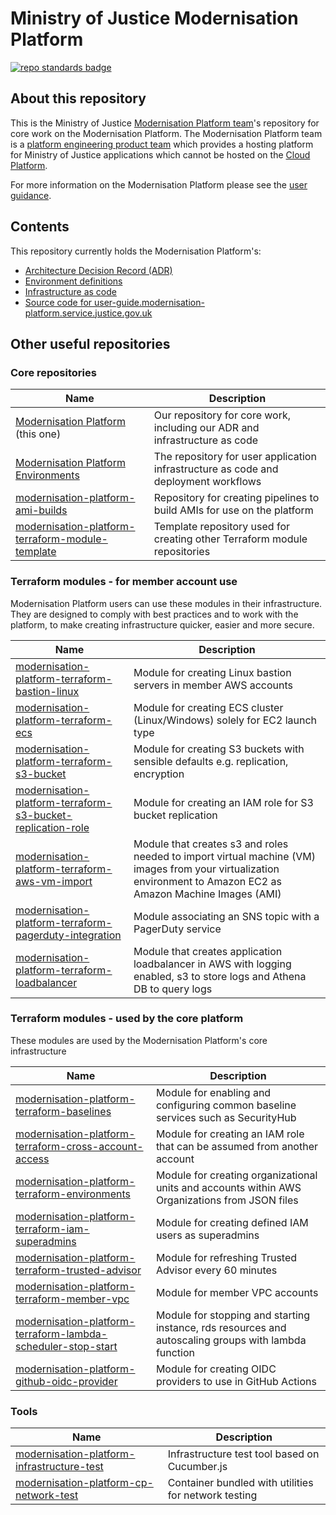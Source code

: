 # Ministry of Justice Modernisation Platform

[![repo standards badge](https://img.shields.io/badge/dynamic/json?color=blue&style=for-the-badge&logo=github&label=MoJ%20Compliant&query=%24.data%5B%3F%28%40.name%20%3D%3D%20%22modernisation-platform%22%29%5D.status&url=https%3A%2F%2Foperations-engineering-reports.cloud-platform.service.justice.gov.uk%2Fgithub_repositories)](https://operations-engineering-reports.cloud-platform.service.justice.gov.uk/github_repositories#modernisation-platform "Link to report")

## About this repository

This is the Ministry of Justice [Modernisation Platform team](https://github.com/orgs/ministryofjustice/teams/modernisation-platform)'s repository for core work on the Modernisation Platform. The Modernisation Platform team is a [platform engineering product team](https://www.thoughtworks.com/radar/techniques/platform-engineering-product-teams) which provides a hosting platform for Ministry of Justice applications which cannot be hosted on the [Cloud Platform](https://user-guide.cloud-platform.service.justice.gov.uk/#cloud-platform-user-guide).

For more information on the Modernisation Platform please see the [user guidance](https://user-guide.modernisation-platform.service.justice.gov.uk).

## Contents

This repository currently holds the Modernisation Platform's:

- [Architecture Decision Record (ADR)](architecture-decision-record)
- [Environment definitions](environments)
- [Infrastructure as code](terraform)
- [Source code for user-guide.modernisation-platform.service.justice.gov.uk](source)

## Other useful repositories

### Core repositories

| Name                                                                                                                                      | Description                                                                         |
| ----------------------------------------------------------------------------------------------------------------------------------------- | ----------------------------------------------------------------------------------- |
| [Modernisation Platform](https://github.com/ministryofjustice/modernisation-platform) (this one)                                          | Our repository for core work, including our ADR and infrastructure as code          |
| [Modernisation Platform Environments](https://github.com/ministryofjustice/modernisation-platform-environments)                           | The repository for user application infrastructure as code and deployment workflows |
| [modernisation-platform-ami-builds](https://github.com/ministryofjustice/modernisation-platform-ami-builds)                               | Repository for creating pipelines to build AMIs for use on the platform             |
| [modernisation-platform-terraform-module-template](https://github.com/ministryofjustice/modernisation-platform-terraform-module-template) | Template repository used for creating other Terraform module repositories           |

### Terraform modules - for member account use

Modernisation Platform users can use these modules in their infrastructure. They are designed to comply with best practices and to work with the platform, to make creating infrastructure quicker, easier and more secure.

| Name                                                                                                                                                            | Description                                                                                                                                                     |
| --------------------------------------------------------------------------------------------------------------------------------------------------------------- | --------------------------------------------------------------------------------------------------------------------------------------------------------------- |
| [modernisation-platform-terraform-bastion-linux](https://github.com/ministryofjustice/modernisation-platform-terraform-bastion-linux)                           | Module for creating Linux bastion servers in member AWS accounts                                                                                                |
| [modernisation-platform-terraform-ecs](https://github.com/ministryofjustice/modernisation-platform-terraform-ecs)                                               | Module for creating ECS cluster (Linux/Windows) solely for EC2 launch type                                                                                      |
| [modernisation-platform-terraform-s3-bucket](https://github.com/ministryofjustice/modernisation-platform-terraform-s3-bucket)                                   | Module for creating S3 buckets with sensible defaults e.g. replication, encryption                                                                              |
| [modernisation-platform-terraform-s3-bucket-replication-role](https://github.com/ministryofjustice/modernisation-platform-terraform-s3-bucket-replication-role) | Module for creating an IAM role for S3 bucket replication                                                                                                       |
| [modernisation-platform-terraform-aws-vm-import](https://github.com/ministryofjustice/modernisation-platform-terraform-aws-vm-import)                           | Module that creates s3 and roles needed to import virtual machine (VM) images from your virtualization environment to Amazon EC2 as Amazon Machine Images (AMI) |
| [modernisation-platform-terraform-pagerduty-integration](https://github.com/ministryofjustice/modernisation-platform-terraform-pagerduty-integration)           | Module associating an SNS topic with a PagerDuty service                                                                                                        |
| [modernisation-platform-terraform-loadbalancer](https://github.com/ministryofjustice/modernisation-platform-terraform-loadbalancer)                               | Module that creates application loadbalancer in AWS with logging enabled, s3 to store logs and Athena DB to query logs |

### Terraform modules - used by the core platform

These modules are used by the Modernisation Platform's core infrastructure

| Name                                                                                                                                                              | Description                                                                                                            |
| ----------------------------------------------------------------------------------------------------------------------------------------------------------------- | ---------------------------------------------------------------------------------------------------------------------- |
| [modernisation-platform-terraform-baselines](https://github.com/ministryofjustice/modernisation-platform-terraform-baselines)                                     | Module for enabling and configuring common baseline services such as SecurityHub                                       |
| [modernisation-platform-terraform-cross-account-access](https://github.com/ministryofjustice/modernisation-platform-terraform-cross-account-access)               | Module for creating an IAM role that can be assumed from another account                                               |
| [modernisation-platform-terraform-environments](https://github.com/ministryofjustice/modernisation-platform-terraform-environments)                               | Module for creating organizational units and accounts within AWS Organizations from JSON files                         |
| [modernisation-platform-terraform-iam-superadmins](https://github.com/ministryofjustice/modernisation-platform-terraform-iam-superadmins)                         | Module for creating defined IAM users as superadmins                                                                   |
| [modernisation-platform-terraform-trusted-advisor](https://github.com/ministryofjustice/modernisation-platform-terraform-trusted-advisor)                         | Module for refreshing Trusted Advisor every 60 minutes                                                                 |
| [modernisation-platform-terraform-member-vpc](https://github.com/ministryofjustice/modernisation-platform-terraform-member-vpc)                                   | Module for member VPC accounts                                                                                         |
| [modernisation-platform-terraform-lambda-scheduler-stop-start](https://github.com/ministryofjustice/modernisation-platform-terraform-lambda-scheduler-stop-start) | Module for stopping and starting instance, rds resources and autoscaling groups with lambda function                   |
| [modernisation-platform-github-oidc-provider](https://github.com/ministryofjustice/modernisation-platform-github-oidc-provider)                                   | Module for creating OIDC providers to use in GitHub Actions                                                            |

### Tools

| Name                                                                                                                          | Description                                          |
| ----------------------------------------------------------------------------------------------------------------------------- | ---------------------------------------------------- |
| [modernisation-platform-infrastructure-test](https://github.com/ministryofjustice/modernisation-platform-infrastructure-test) | Infrastructure test tool based on Cucumber.js        |
| [modernisation-platform-cp-network-test](https://github.com/ministryofjustice/modernisation-platform-cp-network-test)         | Container bundled with utilities for network testing |
